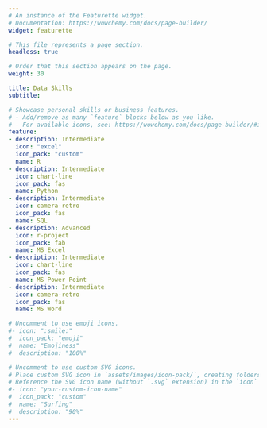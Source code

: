 ```yaml
---
# An instance of the Featurette widget.
# Documentation: https://wowchemy.com/docs/page-builder/
widget: featurette

# This file represents a page section.
headless: true

# Order that this section appears on the page.
weight: 30

title: Data Skills
subtitle:

# Showcase personal skills or business features.
# - Add/remove as many `feature` blocks below as you like.
# - For available icons, see: https://wowchemy.com/docs/page-builder/#icons
feature:
- description: Intermediate
  icon: "excel"
  icon_pack: "custom"
  name: R 
- description: Intermediate
  icon: chart-line
  icon_pack: fas
  name: Python
- description: Intermediate
  icon: camera-retro
  icon_pack: fas
  name: SQL
- description: Advanced
  icon: r-project
  icon_pack: fab
  name: MS Excel 
- description: Intermediate
  icon: chart-line
  icon_pack: fas
  name: MS Power Point
- description: Intermediate
  icon: camera-retro
  icon_pack: fas
  name: MS Word

# Uncomment to use emoji icons.
#- icon: ":smile:"
#  icon_pack: "emoji"
#  name: "Emojiness"
#  description: "100%"  

# Uncomment to use custom SVG icons.
# Place custom SVG icon in `assets/images/icon-pack/`, creating folders if necessary.
# Reference the SVG icon name (without `.svg` extension) in the `icon` field.
#- icon: "your-custom-icon-name"
#  icon_pack: "custom"
#  name: "Surfing"
#  description: "90%"
---
```

